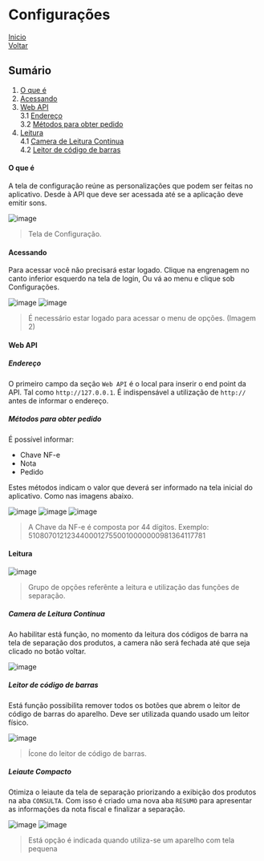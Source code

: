 # Configurações

[Inicio](https://github.com/peedroca/documentations/blob/master/Pick%20'n'%20Go/home.md#pick-n-go) </br>
[Voltar](https://github.com/peedroca/documentations/blob/master/Pick%20'n'%20Go/changelog.md#changelog)

## Sumário

1. [O que é](#o-que-%C3%A9)
2. [Acessando](#acessando)
3. [Web API](#web-api) <br>
3.1 [Endereço](#endere%C3%A7o) <br>
3.2 [Métodos para obter pedido](#m%C3%A9todos-para-obter-pedido)
4. [Leitura](#leitura) <br>
4.1 [Camera de Leitura Continua](#camera-de-leitura-continua) <br>
4.2 [Leitor de código de barras](#leitor-de-c%C3%B3digo-de-barras)

#### O que é

A tela de configuração reúne as personalizações que podem ser feitas no aplicativo. Desde à API que deve ser acessada até se a aplicação deve emitir sons.

![image](http://hunes.com.br/imagens/mobile/pickngo/004.png)
> Tela de Configuração.

#### Acessando

Para acessar você não precisará estar logado. Clique na engrenagem no canto inferior esquerdo na tela de login, Ou vá ao menu e clique sob Configurações.

![image](http://hunes.com.br/imagens/mobile/pickngo/005.png)
![image](http://hunes.com.br/imagens/mobile/pickngo/003.png)

> É necessário estar logado para acessar o menu de opções. (Imagem 2)

#### Web API

##### Endereço

O primeiro campo da seção `Web API` é o local para inserir o end point da API. Tal como `http://127.0.0.1`. É indispensável a utilização de `http://` antes de informar o endereço.

##### Métodos para obter pedido

É possível informar:

- Chave NF-e 
- Nota 
- Pedido

Estes métodos indicam o valor que deverá ser informado na tela inicial do aplicativo. Como nas imagens abaixo.

![image](http://hunes.com.br/imagens/mobile/pickngo/006.png)
![image](http://hunes.com.br/imagens/mobile/pickngo/007.png)
![image](http://hunes.com.br/imagens/mobile/pickngo/008.png)

> A Chave da NF-e é composta por 44 dígitos. Exemplo:
> 51080701212344000127550010000000981364117781

#### Leitura

![image](http://hunes.com.br/imagens/mobile/pickngo/009.png)
> Grupo de opções referênte a leitura e utilização das funções de separação.

##### Camera de Leitura Continua

Ao habilitar está função, no momento da leitura dos códigos de barra na tela de separação dos produtos, a camera não será fechada até que seja clicado no botão voltar.

![image](http://hunes.com.br/imagens/mobile/pickngo/010.png)

##### Leitor de código de barras

Está função possibilita remover todos os botões que abrem o leitor de código de barras do aparelho. Deve ser utilizada quando usado um leitor físico.

![image](http://hunes.com.br/imagens/mobile/pickngo/011.png)
> Ícone do leitor de código de barras.

##### Leiaute Compacto

Otimiza o leiaute da tela de separação priorizando a exibição dos produtos na aba `CONSULTA`. Com isso é criado uma nova aba `RESUMO` para apresentar as informações da nota fiscal e finalizar a separação.

![image](http://hunes.com.br/imagens/mobile/pickngo/013.png)
![image](http://hunes.com.br/imagens/mobile/pickngo/012.png)

> Está opção é indicada quando utiliza-se um aparelho com tela pequena
